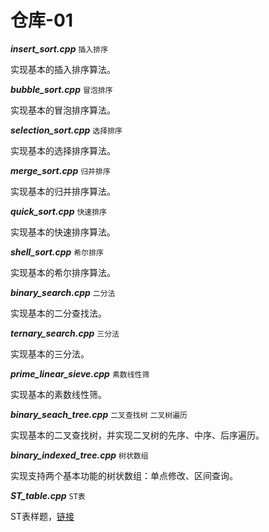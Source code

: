 # 仓库-01

**_insert_sort.cpp_**
`插入排序`

实现基本的插入排序算法。

**_bubble_sort.cpp_**
`冒泡排序`

实现基本的冒泡排序算法。

**_selection_sort.cpp_**
`选择排序`

实现基本的选择排序算法。

**_merge_sort.cpp_**
`归并排序`

实现基本的归并排序算法。

**_quick_sort.cpp_**
`快速排序`

实现基本的快速排序算法。

**_shell_sort.cpp_**
`希尔排序`

实现基本的希尔排序算法。

**_binary_search.cpp_**
`二分法`

实现基本的二分查找法。

**_ternary_search.cpp_**
`三分法`

实现基本的三分法。

**_prime_linear_sieve.cpp_**
`素数线性筛`

实现基本的素数线性筛。

**_binary_seach_tree.cpp_**
`二叉查找树`
`二叉树遍历`

实现基本的二叉查找树，并实现二叉树的先序、中序、后序遍历。

**_binary_indexed_tree.cpp_**
`树状数组`

实现支持两个基本功能的树状数组：单点修改、区间查询。

**_ST_table.cpp_**
`ST表`

ST表样题，[链接](https://www.luogu.com.cn/problem/P3865)